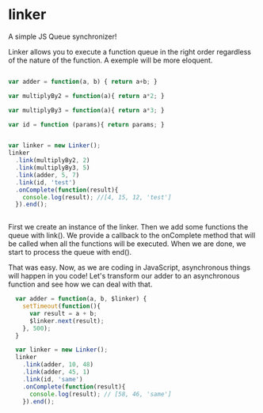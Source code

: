 # linker
A simple JS Queue synchronizer!

Linker allows you to execute a function queue in the right order regardless of the nature of the function.
A exemple will be more eloquent.

```javascript

var adder = function(a, b) { return a+b; }

var multiplyBy2 = function(a){ return a*2; }

var multiplyBy3 = function(a){ return a*3; }

var id = function (params){ return params; }


var linker = new Linker();
linker
  .link(multiplyBy2, 2)
  .link(multiplyBy3, 5)
  .link(adder, 5, 7)
  .link(id, 'test')
  .onComplete(function(result){
    console.log(result); //[4, 15, 12, 'test']
  }).end();
  
  ```
  First we create an instance of the linker. Then we add some functions the queue with link().
  We provide a callback to the onComplete method that will be called when all the functions will be executed.
  When we are done, we start to process the queue with end().
  
  That was easy. Now, as we are coding in JavaScript, asynchronous things will happen in you code! 
  Let's transform our adder to an asynchronous function and see how we can deal with that.
  
```javascript
  var adder = function(a, b, $linker) {
    setTimeout(function(){
      var result = a + b;
      $linker.next(result);
    }, 500);
  }

  var linker = new Linker();
  linker
    .link(adder, 10, 48)
    .link(adder, 45, 1)
    .link(id, 'same')
    .onComplete(function(result){
      console.log(result); // [58, 46, 'same']
    }).end();
    
   ```
